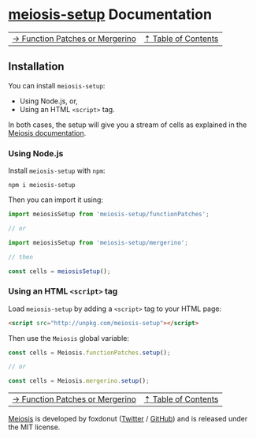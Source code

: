 # [meiosis-setup](https://meiosis.js.org/setup) Documentation

| | |
| ---- | ---- |
| [&rarr; Function Patches or Mergerino](setup-function-patches-or-mergerino.html) | [&#8673; Table of Contents](setup-toc.html) |

## Installation

You can install `meiosis-setup`:

- Using Node.js, or,
- Using an HTML `<script>` tag.

In both cases, the setup will give you a stream of cells as explained in the
[Meiosis documentation](toc.html).

### Using Node.js

Install `meiosis-setup` with `npm`:

```
npm i meiosis-setup
```

Then you can import it using:

```js
import meiosisSetup from 'meiosis-setup/functionPatches';

// or

import meiosisSetup from 'meiosis-setup/mergerino';

// then

const cells = meiosisSetup();
```

### Using an HTML `<script>` tag

Load `meiosis-setup` by adding a `<script>` tag to your HTML page:

```html
<script src="http://unpkg.com/meiosis-setup"></script>
```

Then use the `Meiosis` global variable:

```js
const cells = Meiosis.functionPatches.setup();

// or

const cells = Meiosis.mergerino.setup();
```

| | |
| ---- | ---- |
| [&rarr; Function Patches or Mergerino](setup-function-patches-or-mergerino.html) | [&#8673; Table of Contents](setup-toc.html) |

[Meiosis](https://meiosis.js.org) is developed by foxdonut ([Twitter](http://twitter.com/foxdonut00) /
[GitHub](https://github.com/foxdonut)) and is released under the MIT license.
